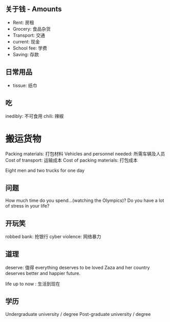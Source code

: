 
## 关于钱 -  Amounts

- Rent: 房租
- Grocery: 食品杂货
- Transport: 交通
- current: 现金
- School fee: 学费
- Saving: 存款

## 日常用品

- tissue: 纸巾


## 吃

inedibly: 不可食用
chili: 辣椒


# 搬运货物
Packing materials: 打包材料
Vehicles and personnel needed: 所需车辆及人员
Cost of transport: 运输成本
Cost of packing materials: 打包成本

Eight men and two trucks for one day


## 问题
How much time do you spend...(watching the Olympics)?
Do you have a lot of stress in your life?


## 开玩笑
robbed bank: 抢银行
cyber violence: 网络暴力


## 道理
deserve: 值得
everything deserves to be loved
Zaza and her country deserves better and happier future.


life up to now : 生活到现在


## 学历

Undergraduate university / degree
Post-graduate university / degree
